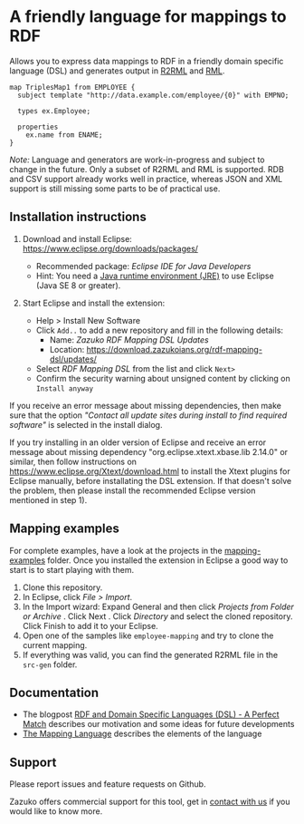# A friendly language for mappings to RDF

Allows you to express data mappings to RDF in a friendly domain specific language (DSL) and generates output in [R2RML](http://www.w3.org/TR/r2rml/) and [RML](http://rml.io/).

```
map TriplesMap1 from EMPLOYEE {
  subject template "http://data.example.com/employee/{0}" with EMPNO;
  
  types ex.Employee;
  
  properties
    ex.name from ENAME;
}
```

*Note:* Language and generators are work-in-progress and subject to change in the future.
Only a subset of R2RML and RML is supported. RDB and CSV support already works well in practice, whereas JSON and XML support is still missing some parts to be of practical use.


## Installation instructions

1) Download and install Eclipse: https://www.eclipse.org/downloads/packages/
   * Recommended package: *Eclipse IDE for Java Developers*
   * Hint: You need a [Java runtime environment (JRE)](https://wiki.eclipse.org/Eclipse/Installation#Install_a_JVM) to use Eclipse (Java SE 8 or greater).

2) Start Eclipse and install the extension:
   * Help > Install New Software
   * Click `Add..` to add a new repository and fill in the following details:
     * Name: *Zazuko RDF Mapping DSL Updates*
     * Location: https://download.zazukoians.org/rdf-mapping-dsl/updates/
   * Select *RDF Mapping DSL* from the list and click `Next>`
   * Confirm the security warning about unsigned content by clicking on `Install anyway`

If you receive an error message about missing dependencies, then make sure that the option *"Contact all update sites during install to find required software"* is selected in the install dialog.

If you try installing in an older version of Eclipse and receive an error message about missing dependency
"org.eclipse.xtext.xbase.lib 2.14.0" or similar, then follow instructions on https://www.eclipse.org/Xtext/download.html to install the Xtext plugins for Eclipse manually, before installating the DSL extension. If that doesn't solve the problem, then please install the recommended Eclipse version mentioned in step 1).

## Mapping examples

For complete examples, have a look at the projects in the [mapping-examples](mapping-examples) folder.
Once you installed the extension in Eclipse a good way to start is to start playing with them.

1. Clone this repository.
2. In Eclipse, click _File > Import_.
3. In the Import wizard: Expand General and then click _Projects from Folder or Archive_ . Click Next . Click _Directory_ and select the cloned repository. Click Finish to add it to your Eclipse.
4. Open one of the samples like `employee-mapping` and try to clone the current mapping.
5. If everything was valid, you can find the generated R2RML file in the `src-gen` folder.

## Documentation

* The blogpost [RDF and Domain Specific Languages (DSL) - A Perfect Match](https://zazuko.com/blog/rdf-and-dsl-a-perfect-match) describes our motivation and some ideas for future developments
* [The Mapping Language](documentation/mapping-language.md) describes the elements of the language


## Support

Please report issues and feature requests on Github.

Zazuko offers commercial support for this tool, get in [contact with us](mailto:info@zazuko.com?subject=RDF%20Mapping%20DSL) if you would like to know more.
